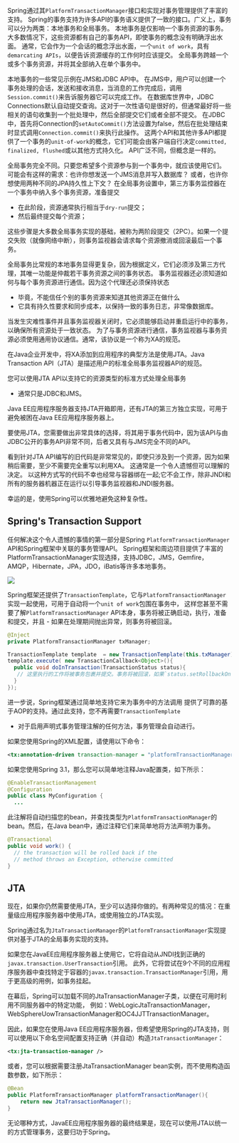 Spring通过其`PlatformTransactionManager`接口和实现对事务管理提供了丰富的支持。
Spring的事务支持为许多API的事务语义提供了一致的接口。广义上，事务可以分为两类：本地事务和全局事务。
本地事务是仅影响一个事务资源的事务。 大多数情况下，这些资源都有自己的事务API，即使事务的概念没有明确浮出水面。
通常，它会作为一个会话的概念浮出水面，一个`unit of work`，具有`demarcating APIs`，以便告诉资源缓存的工作何时应该提交。
全局事务跨越一个或多个事务资源，并将其全部纳入在单个事务中。

本地事务的一些常见示例在JMS和JDBC API中。
在JMS中，用户可以创建一个事务处理的会话，发送和接收消息，当消息的工作完成后，调用`Session.commit()`来告诉服务器它可以完成工作。
在数据库世界中，JDBC Connections默认自动提交查询。这对于一次性语句是很好的，但通常最好将一些相关的语句收集到一个批处理中，然后全部提交它们或者全部不提交。
在JDBC中，首先将Connection的`setAutoCommit()`方法设置为false，然后在批处理结束时显式调用`Connection.commit()`来执行此操作。
这两个API和其他许多API都提供了一个事务的`unit-of-work`的概念，它们可能会由客户端自行决定`committed, finalized, flushed`或以其他方式持久化。
API广泛不同，但概念是一样的。

全局事务完全不同。只要您希望多个资源参与到一个事务中，就应该使用它们。
可能会有这样的需求：也许你想发送一个JMS消息并写入数据库？ 或者，也许你想使用两种不同的JPA持久性上下文？ 
在全局事务设置中，第三方事务监控器在一个事务中纳入多个事务资源，准备提交
- 在此阶段，资源通常执行相当于`dry-run`提交；
- 然后最终提交每个资源；

这些步骤是大多数全局事务实现的基础，被称为两阶段提交（2PC）。如果一个提交失败（就像网络中断），则事务监视器会请求每个资源撤消或回滚最后一个事务。

全局事务比常规的本地事务显得更复杂，因为根据定义，它们必须涉及第三方代理，其唯一功能是仲裁若干事务资源之间的事务状态。
事务监视器还必须知道如何与每个事务资源进行通信。因为这个代理还必须保持状态 
- 毕竟，不能信任个别的事务资源来知道其他资源正在做什么
- 它具有持久性要求和同步成本，以保持一致的事务日志，非常像数据库。

当发生灾难性事件并且事务监视器关闭时，它必须能够启动并重启运行中的事务，以确保所有资源处于一致状态。
为了与事务资源进行通信，事务监视器与事务资源必须使用通用协议通信。通常，该协议是一个称为XA的规范。

在Java企业开发中，将XA添加到应用程序的典型方法是使用JTA。Java Transaction API（JTA）是描述用户的标准全局事务监视器API的规范。

您可以使用JTA API以支持它的资源类型的标准方式处理全局事务 
- 通常只是JDBC和JMS。

Java EE应用程序服务器支持JTA开箱即用，还有JTA的第三方独立实现，可用于避免被困在Java EE应用程序服务器上。

要使用JTA，您需要做出非常具体的选择，将其用于事务代码中，因为该API与由JDBC公开的事务API非常不同，后者又具有与JMS完全不同的API。

看到针对JTA API编写的旧代码是非常常见的，即使只涉及到一个资源，因为如果稍后需要，至少不需要完全重写以利用XA。
这通常是一个令人遗憾但可以理解的决定。
以这种方式写的代码不幸也经常与容器绑在一起;它不会工作，除非JNDI和所有的服务器机器正在运行以引导事务监视器和JNDI服务器。

幸运的是，使用Spring可以优雅地避免这种复杂性。

## Spring's Transaction Support

任何解决这个令人遗憾的事情的第一部分是Spring `PlatformTransactionManager` API和Spring框架中关联的事务管理API。
Spring框架和周边项目提供了丰富的PlatformTransactionManager实现选择，支持JDBC，JMS，Gemfire，AMQP，Hibernate，JPA，JDO，iBatis等许多本地事务。

![](./images/TransactionClassHierarchy.png)

Spring框架还提供了`TransactionTemplate`，它与`PlatformTransactionManager`实现一起使用，可用于自动将一个`unit of work`包围在事务中，
这样您甚至不需要了解`PlatformTransactionManager` API本身，事务将被正确启动，执行，准备和提交，并且 - 如果在处理期间抛出异常，则事务将被回滚。

```java
@Inject
private PlatformTransactionManager txManager; 

TransactionTemplate template  = new TransactionTemplate(this.txManager); 
template.execute( new TransactionCallback<Object>(){ 
  public void doInTransaction(TransactionStatus status){ 
   // 这里执行的工作将被事务包裹并提交。事务将被回滚，如果`status.setRollbackOnly(true)`被调用或抛出异常
  } 
});
```

进一步说，Spring框架通过简单地支持它来为事务中的方法调用
提供了可靠的基于AOP的支持。通过此支持，您不再需要`TransactionTemplate`
- 对于启用声明式事务管理注解的任何方法，事务管理会自动进行。

如果您使用Spring的XML配置，请使用以下命令：

```xml
<tx:annotation-driven transaction-manager = "platformTransactionManagerReference"/>
```

如果您使用Spring 3.1，那么您可以简单地注释Java配置类，如下所示：

```java
@EnableTransactionManagement
@Configuration 
public class MyConfiguration { 
  ... 
```

此注解将自动扫描您的bean，并查找类型为`PlatformTransactionManager`的bean。然后，在Java bean中，通过注释它们来简单地将方法声明为事务。

```java
@Transactional
public void work() { 
  // the transaction will be rolled back if the 
  // method throws an Exception, otherwise committed
}
```

## JTA

现在，如果你仍然需要使用JTA，至少可以选择你做的。有两种常见的情况：在重量级应用程序服务器中使用JTA，或使用独立的JTA实现。

Spring通过名为`JtaTransactionManager`的`PlatformTransactionManager`实现提供对基于JTA的全局事务实现的支持。

如果您在JavaEE应用程序服务器上使用它，它将自动从JNDI找到正确的`javax.transaction.UserTransaction`引用。
此外，它将尝试在9个不同的应用程序服务器中查找特定于容器的`javax.transaction.TransactionManager`引用，用于更高级的用例，如事务挂起。

在幕后，Spring可以加载不同的JtaTransactionManager子类，以便在可用时利用不同服务器中的特定功能，
例如：WebLogicJtaTransactionManager，WebSphereUowTransactionManager和OC4JJTTransactionManager。

因此，如果您在使用Java EE应用程序服务器，但希望使用Spring的JTA支持，则可以使用以下命名空间配置支持正确（并自动）构造`JtaTransactionManager`：

```xml
<tx:jta-transaction-manager />
```

或者，您可以根据需要注册JtaTransactionManager bean实例，而不使用构造函数参数，如下所示：

```java
@Bean
public PlatformTransactionManager platformTransactionManager(){ 
    return new JtaTransactionManager();
}
```

无论哪种方式，JavaEE应用程序服务器的最终结果是，现在可以使用JTA以统一的方式管理事务，这要归功于Spring。

